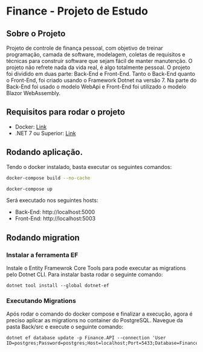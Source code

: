 # Finance - Projeto de Estudo

## Sobre o Projeto
<p>Projeto de controle de finança pessoal, com objetivo de treinar programação, camada de software, modelagem, coletas de requisitos e técnicas para construir software que sejam fácil de manter manutenção. O projeto não refrete nada da vida real, é algo totalmente pessoal. O projeto foi dividido em duas parte: Back-End e Front-End. Tanto o Back-End quanto o Front-End, foi criado usando o Framework Dotnet na versão 7. Na parte do Back-End foi usado o modelo WebApi e Front-End foi utilizado o modelo Blazor WebAssembly.</p>

## Requisitos para rodar o projeto

* Docker: [Link](https://www.docker.com/products/docker-desktop/)
* .NET 7 ou Superior: [Link](https://dotnet.microsoft.com/en-us/download)

## Rodando aplicação.
<p>Tendo o docker instalado, basta executar os seguintes comandos: </p>

```bash
docker-compose build --no-cache
```

```bash
docker-compose up
```
<p>Será executado nos seguintes hosts: </p>

* Back-End: http://localhost:5000
* Front-End: http://localhost:5003

## Rodando migration

### Instalar a ferramenta EF 
<p>Instale o Entity Framewrok Core Tools para pode executar as migrations pelo Dotnet CLI. Para instalar basta rodar o seguinte comando: </p>

```
dotnet tool install --global dotnet-ef
```

### Executando Migrations
<p>Após rodar o comando do docker compose e finalizar a execução, agora é preciso aplicar as migrations no container do PostgreSQL. Navegue da pasta Back/src e execute o seguinte comando: </p>

```
dotnet ef database update -p Finance.API --connection 'User ID=postgres;Password=postgres;Host=localhost;Port=5433;Database=FinanceiroAPI'
```
